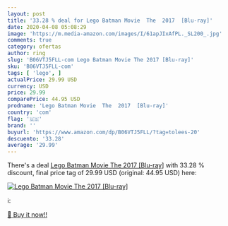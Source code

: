 ```yaml
---
layout: post
title: '33.28 % deal for Lego Batman Movie  The  2017  [Blu-ray]'
date: 2020-04-08 05:08:29
image: 'https://m.media-amazon.com/images/I/61apJIxAfPL._SL200_.jpg'
comments: true
category: ofertas
author: ring
slug: 'B06VTJ5FLL-com Lego Batman Movie The 2017 [Blu-ray]'
sku: 'B06VTJ5FLL-com'
tags: [ 'lego', ]
actualPrice: 29.99 USD
currency: USD
price: 29.99
comparePrice: 44.95 USD
prodname: 'Lego Batman Movie  The  2017  [Blu-ray]'
country: 'com'
flag: '🇺🇸'
brand: ''
buyurl: 'https://www.amazon.com/dp/B06VTJ5FLL/?tag=tolees-20'
descuento: '33.28'
average: '29.99'
---
```


There's a deal [Lego Batman Movie  The  2017  [Blu-ray]](https://www.amazon.com/dp/B06VTJ5FLL/?tag=tolees-20)  with  33.28 % discount, final price tag of  29.99 USD (original: 44.95 USD) here:

[![Lego Batman Movie  The  2017  [Blu-ray]](https://m.media-amazon.com/images/I/61apJIxAfPL._SL200_.jpg)](https://www.amazon.com/dp/B06VTJ5FLL/?tag=tolees-20)

ℹ️:


[🛒 Buy it now!!](https://www.amazon.com/dp/B06VTJ5FLL/?tag=tolees-20)
